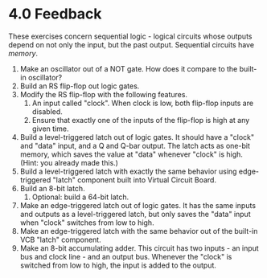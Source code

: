 # 4.0 Feedback

These exercises concern sequential logic - logical circuits whose outputs depend on not only the input, but the past output. Sequential circuits have _memory_. 

1. Make an oscillator out of a NOT gate. How does it compare to the built-in oscillator?
1. Build an RS flip-flop out logic gates.
1. Modify the RS flip-flop with the following features.
    1. An input called "clock". When clock is low, both flip-flop inputs are disabled.
    1. Ensure that exactly one of the inputs of the flip-flop is high at any given time.
1. Build a level-triggered latch out of logic gates. It should have a "clock" and "data" input, and a Q and Q-bar output. The latch acts as one-bit memory, which saves the value at "data" whenever "clock" is high. (Hint: you already made this.)
1. Build a level-triggered latch with exactly the same behavior using edge-triggered "latch" component built into Virtual Circuit Board.
1. Build an 8-bit latch.
    1. Optional: build a 64-bit latch.
1. Make an edge-triggered latch out of logic gates. It has the same inputs and outputs as a level-triggered latch, but only saves the "data" input when "clock" switches from low to high.
1. Make an edge-triggered latch with the same behavior out of the built-in VCB "latch" component.
3. Make an 8-bit accumulating adder. This circuit has two inputs - an input bus and clock line - and an output bus. Whenever the "clock" is switched from low to high, the input is added to the output.
